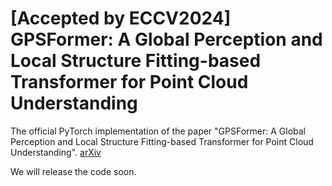 # [Accepted by ECCV2024] GPSFormer: A Global Perception and Local Structure Fitting-based Transformer for Point Cloud Understanding
The official PyTorch implementation of the paper "GPSFormer: A Global Perception and Local Structure Fitting-based Transformer for Point Cloud Understanding". 
[arXiv](https://arxiv.org/abs/2407.13519)

We will release the code soon.


